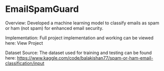# EmailSpamGuard

Overview: Developed a machine learning model to classify emails as spam or ham (not spam) for enhanced email security.

Implementation: Full project implementation and working can be viewed here: View Project

Dataset Source: The dataset used for training and testing can be found here: https://www.kaggle.com/code/balakishan77/spam-or-ham-email-classification/input

